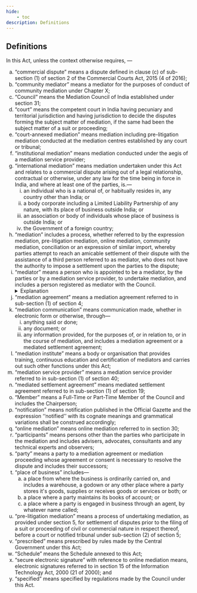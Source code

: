 ```yaml
---
hide:
    - toc
description: Definitions
---
```


<style>
    ol.outer-list {
        list-style-type: lower-alpha;
    }
    ol.outer-list ol.inner-list {
        list-style-type: lower-roman;
    }
        ol.outer-list ol.inner-list-two {
        list-style-type: lower-alpha;
    }
</style>

## Definitions

In this Act, unless the context otherwise requires, ––
<ol class="outer-list"> 
    <li> “commercial dispute” means a dispute defined in clause (c) of sub-section (1) of section 2 of the Commercial Courts Act, 2015 (4 of 2016);</li>
    <li> “community mediator” means a mediator for the purposes of conduct of community mediation under Chapter X;</li>
    <li> “Council” means the Mediation Council of India established under section 31;</li>
    <li> “court” means the competent court in India having pecuniary and territorial jurisdiction and having jurisdiction to decide the disputes forming the subject matter of mediation, if the same had
    been the subject matter of a suit or proceeding;</li>
    <li> “court-annexed mediation” means mediation including pre-litigation mediation conducted at the mediation centres established by any court or tribunal;</li>
    <li> “institutional mediation” means mediation conducted under the aegis of a mediation service provider;</li>
    <li> “international mediation” means mediation undertaken under this Act and relates to a commercial dispute arising out of a legal relationship, contractual or otherwise, under any law for the
    time being in force in India, and where at least one of the parties, is.—
        <ol class="inner-list">
        <li> an individual who is a national of, or habitually resides in, any country other than India; or</li>
        <li> a body corporate including a Limited Liability Partnership of any nature, with its place of business outside India; or</li>
        <li> an association or body of individuals whose place of business is outside India; or</li>
        <li> the Government of a foreign country;</li>
        </ol>
    </li>
    <li> “mediation” includes a process, whether referred to by the expression mediation, pre-litigation mediation, online mediation, community mediation, conciliation or an expression of similar import, whereby parties attempt to reach an amicable settlement of their dispute with the assistance of a third person referred to as mediator, who does not have the authority to impose a settlement upon the parties to the dispute;</li>
    <li> “mediator” means a person who is appointed to be a mediator, by the parties or by a mediation service provider, to undertake mediation, and includes a person registered as mediator with the Council.
        <details class="abstract"><summary>Explanation</summary><p>Where more than one mediator is appointed for a mediation, reference to a mediator under this Act shall be a reference to all the mediators;</p></details>
    </li>
    <li> “mediation agreement” means a mediation agreement referred to in sub-section (1) of section 4;</li>
    <li> “mediation communication” means communication made, whether in electronic form or otherwise, through—
        <ol class="inner-list">
            <li> anything said or done;</li>
            <li> any document; or</li>
            <li> any information provided, for the purposes of, or in relation to, or in the course of mediation, and includes a mediation agreement or a mediated settlement agreement;</li>
        </ol>
    </li>
    <li> “mediation institute” means a body or organisation that provides training, continuous education and certification of mediators and carries out such other functions under this Act;</li>
    <li> “mediation service provider” means a mediation service provider referred to in sub-section (1) of section 40;</li>
    <li> “mediated settlement agreement” means mediated settlement agreement referred to in sub-section (1) of section 19;</li>
    <li> “Member” means a Full-Time or Part-Time Member of the Council and includes the Chairperson;</li>
    <li> “notification” means notification published in the Official Gazette and the expression ‘‘notified’’ with its cognate meanings and grammatical variations shall be construed accordingly;</li>
    <li> “online mediation” means online mediation referred to in section 30;</li>
    <li> “participants” means persons other than the parties who participate in the mediation and includes advisers, advocates, consultants and any technical experts and observers;</li>
    <li> “party” means a party to a mediation agreement or mediation proceeding whose agreement or consent is necessary to resolve the dispute and includes their successors;</li>
    <li> “place of business” includes—
        <ol class="inner-list-two">
            <li> a place from where the business is ordinarily carried on, and includes a warehouse, a godown or any other place where a party stores it's goods, supplies or receives goods or services or both; or</li>
            <li> a place where a party maintains its books of account; or</li>
            <li> a place where a party is engaged in business through an agent, by whatever name called;</li>
        </ol>
    <li> “pre-litigation mediation” means a process of undertaking mediation, as provided under section 5, for settlement of disputes prior to the filing of a suit or proceeding of civil or commercial nature in respect thereof, before a court or notified tribunal under sub-section (2) of section 5;</li>
    <li> “prescribed” means prescribed by rules made by the Central Government under this Act;</li>
    <li> “Schedule” means the Schedule annexed to this Act;</li>
    <li> “secure electronic signature” with reference to online mediation means, electronic signatures referred to in section 15 of the Information Technology Act, 2000 (21 of 2000); and</li>
    <li> “specified” means specified by regulations made by the Council under this Act.</li>
</ol>
